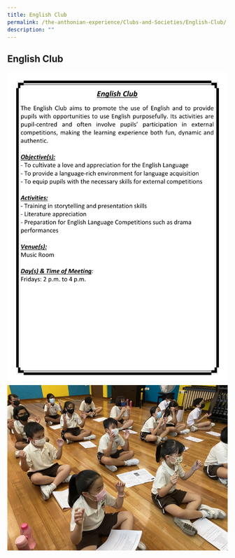 ```yaml
---
title: English Club
permalink: /the-anthonian-experience/Clubs-and-Societies/English-Club/
description: ""
---
```

## English Club
![](/images/CCA%202023_Sep/cca-10.png)
![](/images/English%20Club.jpeg)